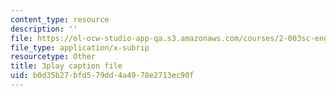```yaml
---
content_type: resource
description: ''
file: https://ol-ocw-studio-app-qa.s3.amazonaws.com/courses/2-003sc-engineering-dynamics-fall-2011/b0d35b27bfd579dd4a4978e2713ec90f_9_d8CQrCYUw.srt
file_type: application/x-subrip
resourcetype: Other
title: 3play caption file
uid: b0d35b27-bfd5-79dd-4a49-78e2713ec90f
---
```

